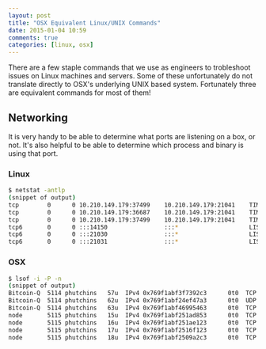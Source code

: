 ```yaml
---
layout: post
title: "OSX Equivalent Linux/UNIX Commands"
date: 2015-01-04 10:59
comments: true
categories: [linux, osx]
---
```


There are a few staple commands that we use as engineers to trobleshoot issues on Linux machines and servers. Some of these unfortunately do not translate directly to OSX's underlying UNIX based system. Fortunately three are equivalent commands for most of them!

## Networking
It is very handy to be able to determine what ports are listening on a box, or not. It's also helpful to be able to determine which process and binary is using that port.

### Linux
```bash
$ netstat -antlp
(snippet of output)
tcp        0      0 10.210.149.179:37499    10.210.149.179:21041    TIME_WAIT   -
tcp        0      0 10.210.149.179:36687    10.210.149.179:21041    TIME_WAIT   -
tcp        0      0 10.210.149.179:37499    10.210.149.179:21041    TIME_WAIT   -
tcp6       0      0 :::14150                :::*                    LISTEN      14765/zabbix_agentd
tcp6       0      0 :::21030                :::*                    LISTEN      15751/bitcoind
tcp6       0      0 :::21031                :::*                    LISTEN      15751/bitcoind
```

### OSX
```bash
$ lsof -i -P -n
(snippet of output)
Bitcoin-Q  5114 phutchins   57u  IPv4 0x769f1abf3f7392c3      0t0  TCP 10.0.0.13:59997->188.138.104.253:8333 (ESTABLISHED)
Bitcoin-Q  5114 phutchins   62u  IPv4 0x769f1abf24ef47a3      0t0  UDP *:*
Bitcoin-Q  5114 phutchins   63u  IPv4 0x769f1abf46995463      0t0  TCP 10.0.0.13:59354->185.53.131.187:8333 (ESTABLISHED)
node       5115 phutchins   15u  IPv4 0x769f1abf251ad853      0t0  TCP *:9000 (LISTEN)
node       5115 phutchins   16u  IPv4 0x769f1abf251ae123      0t0  TCP 127.0.0.1:52442->127.0.0.1:27017 (ESTABLISHED)
node       5115 phutchins   17u  IPv4 0x769f1abf2516f123      0t0  TCP 127.0.0.1:52443->127.0.0.1:27017 (ESTABLISHED)
node       5115 phutchins   18u  IPv4 0x769f1abf2509a2c3      0t0  TCP 127.0.0.1:52444->127.0.0.1:27017 (ESTABLISHED)
```

